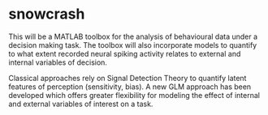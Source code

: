 # snowcrash

This will be a MATLAB toolbox for the analysis of behavioural data under a decision making task. The toolbox will also incorporate models to quantify to what extent recorded neural spiking activity relates to external and internal variables of decision.

Classical approaches rely on Signal Detection Theory to quantify latent features of perception (sensitivity, bias). A new GLM approach has been developed which offers greater flexibility for modeling the effect of internal and external variables of interest on a task.